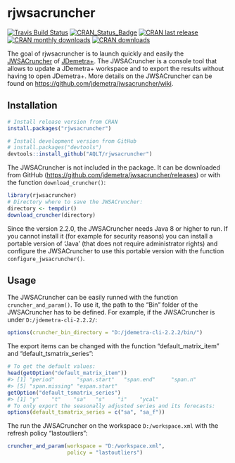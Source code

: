 
<!-- README.md is generated from README.Rmd. Please edit that file -->

# rjwsacruncher

[![Travis Build
Status](https://img.shields.io/travis/AQLT/rjwsacruncher.svg?logo=travis)](https://travis-ci.org/AQLT/rjwsacruncher)
[![CRAN\_Status\_Badge](http://www.r-pkg.org/badges/version/rjwsacruncher)](https://cran.r-project.org/package=rjwsacruncher)
[![CRAN last
release](http://www.r-pkg.org/badges/last-release/rjwsacruncher)](https://cran.r-project.org/package=rjwsacruncher)
[![CRAN monthly
downloads](http://cranlogs.r-pkg.org/badges/rjwsacruncher?color=lightgrey)](https://cran.r-project.org/package=rjwsacruncher)
[![CRAN
downloads](http://cranlogs.r-pkg.org/badges/grand-total/rjwsacruncher?color=lightgrey)](https://cran.r-project.org/package=rjwsacruncher)

The goal of rjwsacruncher is to launch quickly and easily the
[JWSACruncher](https://github.com/jdemetra/jwsacruncher) of
[JDemetra+](https://github.com/jdemetra/jdemetra-app). The JWSACruncher
is a console tool that allows to update a JDemetra+ workspace and to
export the results without having to open JDemetra+. More details on the
JWSACruncher can be found on
<https://github.com/jdemetra/jwsacruncher/wiki>.

## Installation

``` r
# Install release version from CRAN
install.packages("rjwsacruncher")

# Install development version from GitHub
# install.packages("devtools")
devtools::install_github("AQLT/rjwsacruncher")
```

The JWSACruncher is not included in the package. It can be downloaded
from GitHub (<https://github.com/jdemetra/jwsacruncher/releases>) or
with the function `download_cruncher()`:

``` r
library(rjwsacruncher)
# Directory where to save the JWSACruncher:
directory <- tempdir()
download_cruncher(directory)
```

Since the version 2.2.0, the JWSACruncher needs Java 8 or higher to run.
If you cannot install it (for example for security reasons) you can
install a portable version of ‘Java’ (that does not require
administrator rights) and configure the JWSACruncher to use this
portable version with the function `configure_jwsacruncher()`.

## Usage

The JWSACruncher can be easily runned with the function
`cruncher_and_param()`. To use it, the path to the “Bin” folder of the
JWSACruncher has to be defined. For example, if the JWSACruncher is
under `D:/jdemetra-cli-2.2.2/`:

``` r
options(cruncher_bin_directory = "D:/jdemetra-cli-2.2.2/bin/")
```

The export items can be changed with the function
“default\_matrix\_item” and “default\_tsmatrix\_series”:

``` r
# To get the default values:
head(getOption("default_matrix_item"))
#> [1] "period"       "span.start"   "span.end"     "span.n"      
#> [5] "span.missing" "espan.start"
getOption("default_tsmatrix_series")
#> [1] "y"    "t"    "sa"   "s"    "i"    "ycal"
# To only export the seasonally adjusted series and its forecasts:
options(default_tsmatrix_series = c("sa", "sa_f"))
```

The run the JWSACruncher on the workspace `D:/workspace.xml` with the
refresh policy “lastoutliers”:

``` r
cruncher_and_param(workspace = "D:/workspace.xml",
                   policy = "lastoutliers")
```
